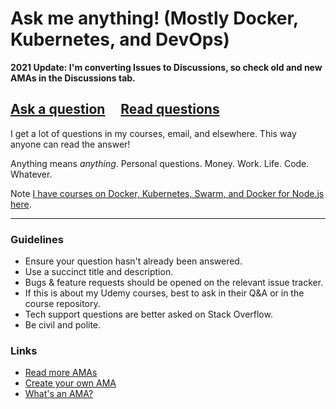 # Ask me anything! (Mostly Docker, Kubernetes, and DevOps)

**2021 Update: I'm converting Issues to Discussions, so check old and new AMAs in the Discussions tab.**

## [Ask a question](../../discussions/new) &nbsp;&nbsp;&nbsp; [Read questions](../../discussions)

I get a lot of questions in my courses, email, and elsewhere. This way anyone can read the answer!

Anything means *anything*. Personal questions. Money. Work. Life. Code. Whatever.

Note [I have courses on Docker, Kubernetes, Swarm, and Docker for Node.js here](https://www.bretfisher.com/courses).

---

### Guidelines

- Ensure your question hasn't already been answered.
- Use a succinct title and description.
- Bugs & feature requests should be opened on the relevant issue tracker.
- If this is about my Udemy courses, best to ask in their Q&A or in the course repository.
- Tech support questions are better asked on Stack Overflow.
- Be civil and polite.

### Links

- [Read more AMAs](https://github.com/sindresorhus/amas)
- [Create your own AMA](https://github.com/sindresorhus/amas/blob/master/create-ama.md)
- [What's an AMA?](https://en.wikipedia.org/wiki/Reddit#IAmA_and_AMA)
